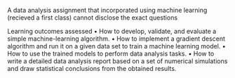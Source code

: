 A data analysis assignment that incorporated using machine learning (recieved a first class)
cannot disclose the exact questions

Learning outcomes assessed
• How to develop, validate, and evaluate a simple machine-learning algorithm.
• How to implement a gradient descent algorithm and run it on a given data
set to train a machine learning model.
• How to use the trained models to perform data analysis tasks.
• How to write a detailed data analysis report based on a set of numerical
simulations and draw statistical conclusions from the obtained results.
